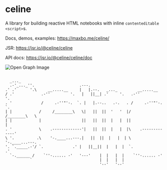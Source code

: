 # celine

A library for building reactive HTML notebooks with inline `contenteditable` `<script>`s.

Docs, demos, examples: https://maxbo.me/celine/

JSR: https://jsr.io/@celine/celine

API docs: https://jsr.io/@celine/celine/doc

![Open Graph Image](https://maxbo.me/celine/og.png)


```

  _..._                                                                
  .-'_..._''.                    .---.                                    
.' .'      '.\     __.....__     |   |.--.   _..._         __.....__      
/ .'            .-''         '.   |   ||__| .'     '.   .-''         '.    
. '             /     .-''"'-.  `. |   |.--..   .-.   . /     .-''"'-.  `.  
| |            /     /________\   \|   ||  ||  '   '  |/     /________\   \ 
| |            |                  ||   ||  ||  |   |  ||                  | 
. '            \    .-------------'|   ||  ||  |   |  |\    .-------------' 
\ '.          .\    '-.____...---.|   ||  ||  |   |  | \    '-.____...---. 
'. `._____.-'/ `.             .' |   ||__||  |   |  |  `.             .'  
  `-.______ /    `''-...... -'   '---'    |  |   |  |    `''-...... -'    
           `                              |  |   |  |                     
                                          '--'   '--'                     
```

